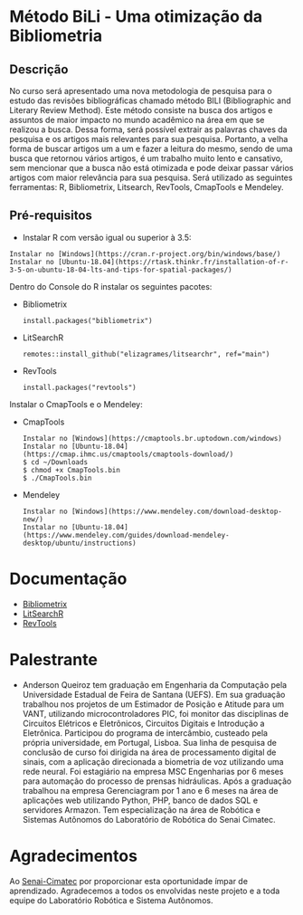 # Método BiLi - Uma otimização da Bibliometria 

## Descrição
No curso será apresentado uma nova metodologia de pesquisa para o estudo das revisões bibliográficas chamado método BILI  (Bibliographic and Literary Review Method). Este método consiste na busca dos artigos e assuntos de maior impacto no mundo acadêmico na área em que se realizou a busca. Dessa forma, será possível extrair as palavras chaves da pesquisa e os artigos mais relevantes para sua pesquisa. Portanto, a velha forma de buscar artigos um a um e fazer a leitura do mesmo, sendo de uma busca que retornou vários artigos, é um trabalho muito lento e cansativo, sem mencionar que a busca não está otimizada e pode deixar passar vários artigos com maior relevância para sua pesquisa. Será utilizado as seguintes ferramentas: R, Bibliometrix, Litsearch, RevTools, CmapTools e Mendeley.

## Pré-requisitos
- Instalar R com versão igual ou superior à 3.5:
```
Instalar no [Windows](https://cran.r-project.org/bin/windows/base/)
Instalar no [Ubuntu-18.04](https://rtask.thinkr.fr/installation-of-r-3-5-on-ubuntu-18-04-lts-and-tips-for-spatial-packages/)
```

Dentro do Console do R instalar os seguintes pacotes:
- Bibliometrix
  ```
  install.packages("bibliometrix")
  ```

- LitSearchR
  ```
  remotes::install_github("elizagrames/litsearchr", ref="main")
  ```

- RevTools
  ```
  install.packages("revtools")
  ```

Instalar o CmapTools e o Mendeley:

- CmapTools
  ```
  Instalar no [Windows](https://cmaptools.br.uptodown.com/windows)
  Instalar no [Ubuntu-18.04](https://cmap.ihmc.us/cmaptools/cmaptools-download/)
  $ cd ~/Downloads
  $ chmod +x CmapTools.bin
  $ ./CmapTools.bin
  ```

- Mendeley
  ```
  Instalar no [Windows](https://www.mendeley.com/download-desktop-new/)
  Instalar no [Ubuntu-18.04](https://www.mendeley.com/guides/download-mendeley-desktop/ubuntu/instructions)
  ```


# Documentação

- [Bibliometrix](https://cran.r-project.org/web/packages/bibliometrix/bibliometrix.pdf)
- [LitSearchR](https://elizagrames.github.io/litsearchr/#tutorials)
- [RevTools](https://cran.r-project.org/web/packages/revtools/revtools.pdf)

# Palestrante
- Anderson Queiroz tem graduação em Engenharia da Computação pela Universidade Estadual de Feira de Santana (UEFS). Em sua graduação trabalhou nos projetos de um Estimador de Posição e Atitude para um VANT, utilizando microcontroladores PIC, foi monitor das disciplinas de Circuitos Elétricos e Eletrônicos, Circuitos Digitais e Introdução a Eletrônica. Participou do programa de intercâmbio, custeado pela própria universidade, em Portugal, Lisboa. Sua linha de pesquisa de conclusão de curso foi dirigida na área de processamento digital de sinais, com a aplicação direcionada a biometria de voz utilizando uma rede neural. Foi estagiário na empresa MSC Engenharias por 6 meses para automação do processo de prensas hidráulicas. Após a graduação trabalhou na empresa Gerenciagram por 1 ano e 6 meses na área de aplicações web utilizando Python, PHP, banco de dados SQL e servidores Armazon. Tem especialização na área de Robótica e Sistemas Autônomos do Laboratório de Robótica do Senai Cimatec.

# Agradecimentos
Ao [Senai-Cimatec](http://www.senaicimatec.com.br/) por proporcionar esta oportunidade ímpar de aprendizado. Agradecemos a todos os envolvidas neste projeto e a toda equipe do Laboratório Robótica e Sistema Autônomos.